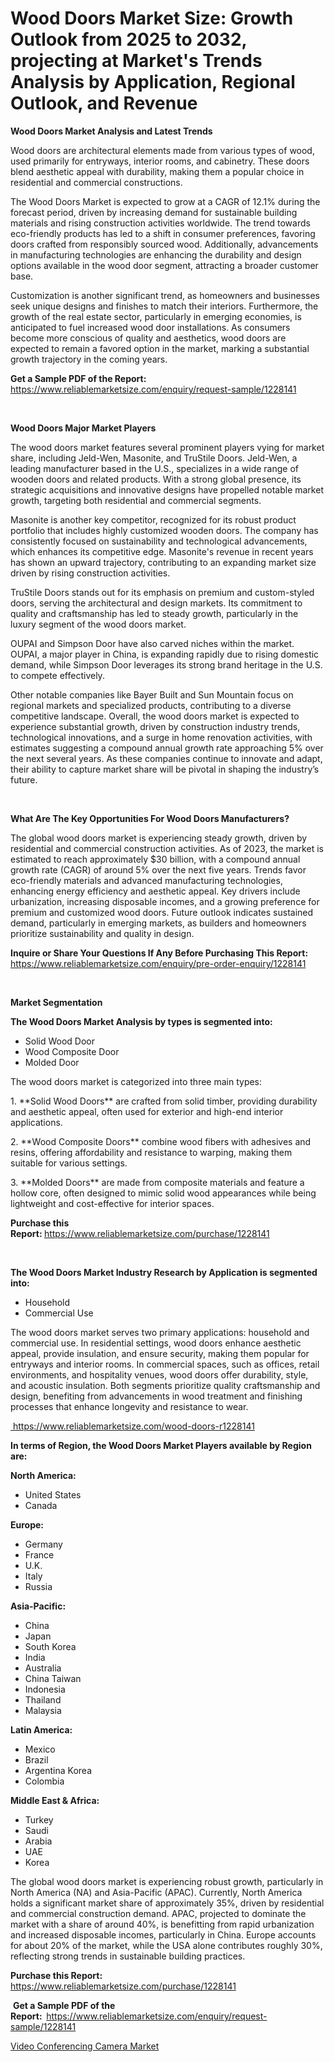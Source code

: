 <p><h1>Wood Doors Market Size: Growth Outlook from 2025 to 2032, projecting at Market's Trends Analysis by Application, Regional Outlook, and Revenue</h1></p><p><strong>Wood Doors Market Analysis and Latest Trends</strong></p>
<p><p>Wood doors are architectural elements made from various types of wood, used primarily for entryways, interior rooms, and cabinetry. These doors blend aesthetic appeal with durability, making them a popular choice in residential and commercial constructions.</p><p>The Wood Doors Market is expected to grow at a CAGR of 12.1% during the forecast period, driven by increasing demand for sustainable building materials and rising construction activities worldwide. The trend towards eco-friendly products has led to a shift in consumer preferences, favoring doors crafted from responsibly sourced wood. Additionally, advancements in manufacturing technologies are enhancing the durability and design options available in the wood door segment, attracting a broader customer base.</p><p>Customization is another significant trend, as homeowners and businesses seek unique designs and finishes to match their interiors. Furthermore, the growth of the real estate sector, particularly in emerging economies, is anticipated to fuel increased wood door installations. As consumers become more conscious of quality and aesthetics, wood doors are expected to remain a favored option in the market, marking a substantial growth trajectory in the coming years.</p></p>
<p><strong>Get a Sample PDF of the Report:&nbsp;</strong> <a href="https://www.reliablemarketsize.com/enquiry/request-sample/1228141?utm_campaign=2445&utm_medium=2&utm_source=Github&utm_content=ia&utm_term=05042025&utm_id=wood-doors">https://www.reliablemarketsize.com/enquiry/request-sample/1228141</a></p>
<p>&nbsp;</p>
<p><strong>Wood Doors Major Market Players</strong></p>
<p><p>The wood doors market features several prominent players vying for market share, including Jeld-Wen, Masonite, and TruStile Doors. Jeld-Wen, a leading manufacturer based in the U.S., specializes in a wide range of wooden doors and related products. With a strong global presence, its strategic acquisitions and innovative designs have propelled notable market growth, targeting both residential and commercial segments.</p><p>Masonite is another key competitor, recognized for its robust product portfolio that includes highly customized wooden doors. The company has consistently focused on sustainability and technological advancements, which enhances its competitive edge. Masonite's revenue in recent years has shown an upward trajectory, contributing to an expanding market size driven by rising construction activities.</p><p>TruStile Doors stands out for its emphasis on premium and custom-styled doors, serving the architectural and design markets. Its commitment to quality and craftsmanship has led to steady growth, particularly in the luxury segment of the wood doors market.</p><p>OUPAI and Simpson Door have also carved niches within the market. OUPAI, a major player in China, is expanding rapidly due to rising domestic demand, while Simpson Door leverages its strong brand heritage in the U.S. to compete effectively.</p><p>Other notable companies like Bayer Built and Sun Mountain focus on regional markets and specialized products, contributing to a diverse competitive landscape. Overall, the wood doors market is expected to experience substantial growth, driven by construction industry trends, technological innovations, and a surge in home renovation activities, with estimates suggesting a compound annual growth rate approaching 5% over the next several years. As these companies continue to innovate and adapt, their ability to capture market share will be pivotal in shaping the industry’s future.</p></p>
<p>&nbsp;</p>
<p><strong>What Are The Key Opportunities For Wood Doors Manufacturers?</strong></p>
<p><p>The global wood doors market is experiencing steady growth, driven by residential and commercial construction activities. As of 2023, the market is estimated to reach approximately $30 billion, with a compound annual growth rate (CAGR) of around 5% over the next five years. Trends favor eco-friendly materials and advanced manufacturing technologies, enhancing energy efficiency and aesthetic appeal. Key drivers include urbanization, increasing disposable incomes, and a growing preference for premium and customized wood doors. Future outlook indicates sustained demand, particularly in emerging markets, as builders and homeowners prioritize sustainability and quality in design.</p></p>
<p><strong>Inquire or Share Your Questions If Any Before Purchasing This Report:</strong> <a href="https://www.reliablemarketsize.com/enquiry/pre-order-enquiry/1228141?utm_campaign=2445&utm_medium=2&utm_source=Github&utm_content=ia&utm_term=05042025&utm_id=wood-doors">https://www.reliablemarketsize.com/enquiry/pre-order-enquiry/1228141</a></p>
<p>&nbsp;</p>
<p><strong>Market Segmentation</strong></p>
<p><strong>The Wood Doors Market Analysis by types is segmented into:</strong></p>
<p><ul><li>Solid Wood Door</li><li>Wood Composite Door</li><li>Molded Door</li></ul></p>
<p><p>The wood doors market is categorized into three main types: </p><p>1. **Solid Wood Doors** are crafted from solid timber, providing durability and aesthetic appeal, often used for exterior and high-end interior applications. </p><p>2. **Wood Composite Doors** combine wood fibers with adhesives and resins, offering affordability and resistance to warping, making them suitable for various settings. </p><p>3. **Molded Doors** are made from composite materials and feature a hollow core, often designed to mimic solid wood appearances while being lightweight and cost-effective for interior spaces.</p></p>
<p><strong>Purchase this Report:&nbsp;</strong><a href="https://www.reliablemarketsize.com/purchase/1228141?utm_campaign=2445&utm_medium=2&utm_source=Github&utm_content=ia&utm_term=05042025&utm_id=wood-doors">https://www.reliablemarketsize.com/purchase/1228141</a></p>
<p>&nbsp;</p>
<p><strong>The Wood Doors Market Industry Research by Application is segmented into:</strong></p>
<p><ul><li>Household</li><li>Commercial Use</li></ul></p>
<p><p>The wood doors market serves two primary applications: household and commercial use. In residential settings, wood doors enhance aesthetic appeal, provide insulation, and ensure security, making them popular for entryways and interior rooms. In commercial spaces, such as offices, retail environments, and hospitality venues, wood doors offer durability, style, and acoustic insulation. Both segments prioritize quality craftsmanship and design, benefiting from advancements in wood treatment and finishing processes that enhance longevity and resistance to wear.</p></p>
<p><a href="https://www.reliablemarketsize.com/wood-doors-r1228141?utm_campaign=2445&utm_medium=2&utm_source=Github&utm_content=ia&utm_term=05042025&utm_id=wood-doors">&nbsp;https://www.reliablemarketsize.com/wood-doors-r1228141</a></p>
<p><strong>In terms of Region, the Wood Doors Market Players available by Region are:</strong></p>
<p>
    <p> <strong> North America: </strong>
        <ul>
            <li>United States</li>
            <li>Canada</li>
        </ul>
        </p> 
    <p> <strong> Europe: </strong>
        <ul>
            <li>Germany</li>
            <li>France</li>
            <li>U.K.</li>
            <li>Italy</li>
            <li>Russia</li>
        </ul>
        </p> 
    <p> <strong> Asia-Pacific: </strong>
        <ul>
            <li>China</li>
            <li>Japan</li>
            <li>South Korea</li>
            <li>India</li>
            <li>Australia</li>
            <li>China Taiwan</li>
            <li>Indonesia</li>
            <li>Thailand</li>
            <li>Malaysia</li>
        </ul>
        </p> 
    <p> <strong> Latin America: </strong>
        <ul>
            <li>Mexico</li>
            <li>Brazil</li>
            <li>Argentina Korea</li>
            <li>Colombia</li>
        </ul>
        </p> 
    <p> <strong> Middle East & Africa: </strong>
        <ul>
            <li>Turkey</li>
            <li>Saudi</li>
            <li>Arabia</li>
            <li>UAE</li>
            <li>Korea</li>
        </ul>
    </p>
    </p>
<p><p>The global wood doors market is experiencing robust growth, particularly in North America (NA) and Asia-Pacific (APAC). Currently, North America holds a significant market share of approximately 35%, driven by residential and commercial construction demand. APAC, projected to dominate the market with a share of around 40%, is benefitting from rapid urbanization and increased disposable incomes, particularly in China. Europe accounts for about 20% of the market, while the USA alone contributes roughly 30%, reflecting strong trends in sustainable building practices.</p></p>
<p><strong>Purchase this Report: </strong><a href="https://www.reliablemarketsize.com/purchase/1228141?utm_campaign=2445&utm_medium=2&utm_source=Github&utm_content=ia&utm_term=05042025&utm_id=wood-doors">https://www.reliablemarketsize.com/purchase/1228141</a></p>
<p>&nbsp;<strong>Get a Sample PDF of the Report:&nbsp;&nbsp;</strong><a href="https://www.reliablemarketsize.com/enquiry/request-sample/1228141?utm_campaign=2445&utm_medium=2&utm_source=Github&utm_content=ia&utm_term=05042025&utm_id=wood-doors">https://www.reliablemarketsize.com/enquiry/request-sample/1228141</a></p>
<p><strong></strong></p>
<p><p><a href="https://github.com/leopardmicheal7019/Market-Research-Report-List-1/blob/main/video-conferencing-camera-market.md?utm_campaign=2445&utm_medium=2&utm_source=Github&utm_content=ia&utm_term=05042025&utm_id=wood-doors">Video Conferencing Camera Market</a></p></p>